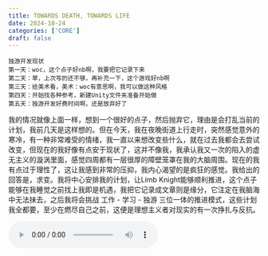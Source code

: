 ```yaml
---
title: TOWARDS DEATH, TOWARDS LIFE
date: 2024-10-24
categories: ['CORE']
draft: false
---
```


```DeadCode
独游开发现状
第一天：woc，这个点子好nb啊，我要把它记录下来
第二天：草，上次写的还不够，再补充一下，这个游戏好nb啊
第三天：给美术看，美术：woc有意思啊，我可以做这种风格
第四天：开始找各种参考，新建Unity文件夹准备开始做
第五天：独游开发好费时间啊，还是放弃好了
```
​	我的情况就像上面一样，想到一个很好的点子，然后抛弃它，理由是会打乱当前的计划，我前几天是这样想的。但在今天，我在夜晚街道上行走时，突然感觉意外的寒冷，有一种非常难受的情绪，我一直以来想改变些什么，就在过去我都会去尝试改变，但现在的我好像有点安于现状了，这并不像我，我承认我又一次的陷入的虚无主义的漩涡里面，感觉四周都有一层很厚的障壁笼罩在我的大脑周围。现在的我有点过于理性了，这让我感到非常的压抑，我内心渴望的是疯狂的感觉。我给出的回答是，求变。我将中心安排我的计划，让Limb Knight能够顺利推进，这个点子能够在我睡觉之前找上我即是机遇，我把它记录成文章则是缘分，它注定在我脑海中无法抹去，之后我将会挑战 工作 - 学习 - 独游 三位一体的推进模式，这些计划我全都要，至少在燃尽自己之前，这便是理想主义者对现实的有一次挣扎与反抗。

<audio controls autoplay>
  <source src="/audios/TOWARDS DEATH, TOWARDS LIFE.mp3" type="audio/mpeg">
  Your browser does not support the audio tag.
</audio>
